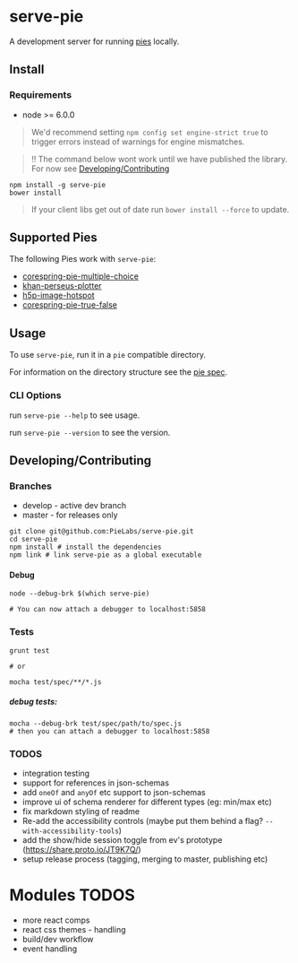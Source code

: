 # serve-pie

A development server for running [pies](http://github.com/PieLabs/pie) locally.

## Install

### Requirements

* node >= 6.0.0

> We'd recommend setting `npm config set engine-strict true` to trigger errors instead of warnings for engine mismatches.

> !! The command below wont work until we have published the library. For now see [Developing/Contributing](#/Developing/Contributing)
```
npm install -g serve-pie
bower install
```

> If your client libs get out of date run `bower install --force` to update.

## Supported Pies  

The following Pies work with `serve-pie`: 

* [corespring-pie-multiple-choice](https://github.com/PieElements/corespring-pie-multiple-choice)
* [khan-perseus-plotter](https://github.com/PieLabs/khan-perseus-plotter)
* [h5p-image-hotspot](https://github.com/PieLabs/h5p-image-hotspot)
* [corespring-pie-true-false](https://bitbucket.org/pieelements/corespring-pie-true-false)

## Usage

To use `serve-pie`, run it in a `pie` compatible directory.

For information on the directory structure see the [pie spec](http://github.com/PieLabs/pie).

### CLI Options

run `serve-pie --help` to see usage.

run `serve-pie --version` to see the version.

## Developing/Contributing

### Branches

* develop - active dev branch
* master - for releases only 

```
git clone git@github.com:PieLabs/serve-pie.git
cd serve-pie
npm install # install the dependencies
npm link # link serve-pie as a global executable

```

#### Debug

````
node --debug-brk $(which serve-pie)

# You can now attach a debugger to localhost:5858

````

### Tests

```
grunt test

# or 

mocha test/spec/**/*.js

```

##### debug tests: 

```
mocha --debug-brk test/spec/path/to/spec.js
# then you can attach a debugger to localhost:5858
```

### TODOS

* integration testing
* support for references in json-schemas
* add `oneOf` and `anyOf` etc support to json-schemas
* improve ui of schema renderer for different types (eg: min/max etc)
* fix markdown styling of readme
* Re-add the accessibility controls (maybe put them behind a flag? `--with-accessibility-tools`)
* add the show/hide session toggle from ev's prototype (https://share.proto.io/JT9K7Q/)
* setup release process (tagging, merging to master, publishing etc)


# Modules TODOS

* more react comps
* react css themes - handling
* build/dev workflow
* event handling 
